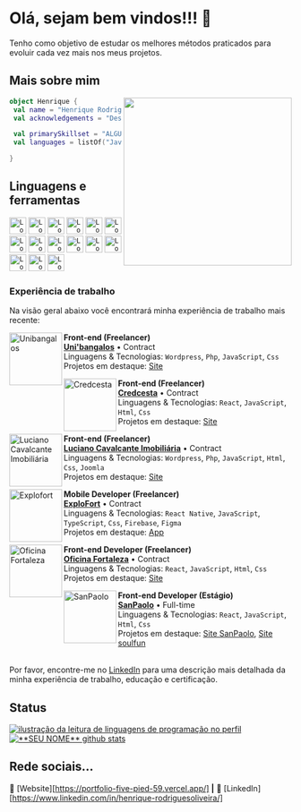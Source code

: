 # Olá, sejam bem vindos!!! 👋

Tenho como objetivo de estudar os melhores métodos praticados para evoluir cada vez mais nos meus projetos.

## Mais sobre mim

<img align="right" width="300" src="https://media.giphy.com/media/RkDZq0dhhYHhxdFrJB/giphy.gif" />

```kotlin
object Henrique {
 val name = "Henrique Rodrigues Oliveira"
 val acknowledgements = "Desenvolvedor Full Stack"

 val primarySkillset = "ALGUMAS HABILIDADES"
 val languages = listOf("JavaScript", "React Native", "Firebase", "Node.js", "Tailwind")

}
```

## Linguagens e ferramentas

<code><img
    height="30"
    src="https://img.shields.io/badge/JavaScript-F7DF1E?style=for-the-badge&logo=javascript&logoColor=black"
    alt="Logo JavaScript"/></code>
<code><img
    height="30"
    src="https://img.shields.io/badge/TypeScript-007ACC?style=for-the-badge&logo=typescript&logoColor=white"
    alt="Logo TypeScript"/></code>
<code><img
    height="30"
    src="https://img.shields.io/badge/React_Native-20232A?style=for-the-badge&logo=react&logoColor=61DAFB"
    alt="Logo React Native"/></code>
<code><img
    height="30"
    src="https://img.shields.io/badge/Expo-1B1F23?style=for-the-badge&logo=expo&logoColor=white"
    alt="Logo Expo"/></code>
<code><img
    height="30"
    src="https://img.shields.io/badge/Node.js-43853D?style=for-the-badge&logo=node.js&logoColor=white"
    alt="Logo Node.js"/></code>
<code><img
    height="30"
    src="https://img.shields.io/badge/Sass-CC6699?style=for-the-badge&logo=sass&logoColor=white"
    alt="Logo Sass"/></code>
<code><img
    height="30"
    src="https://img.shields.io/badge/styled--components-DB7093?style=for-the-badge&logo=styled-components&logoColor=white"
    alt="Logo Styled Components"/></code>
<code><img
    height="30"
    src="https://img.shields.io/badge/Tailwind_CSS-38B2AC?style=for-the-badge&logo=tailwind-css&logoColor=white"
    alt="Logo Tailwind"/></code>
<code><img
    height="30"
    src="https://img.shields.io/badge/Redux-593D88?style=for-the-badge&logo=redux&logoColor=white"
    alt="Logo Redux"/></code>
<code><img
    height="30"
    src="https://img.shields.io/badge/firebase-ffca28?style=for-the-badge&logo=firebase&logoColor=black"
    alt="Logo Firebase"/></code>
<code><img
    height="30"
    src="https://img.shields.io/badge/eslint-3A33D1?style=for-the-badge&logo=eslint&logoColor=white"
    alt="Logo Firebase"/></code>
<code><img
    height="30"
    src="https://img.shields.io/badge/prettier-1A2C34?style=for-the-badge&logo=prettier&logoColor=F7BA3E"
    alt="Logo Firebase"/></code>
<code><img
    height="30"
    src="https://img.shields.io/badge/Git-E34F26?style=for-the-badge&logo=git&logoColor=white"
    alt="Logo Git"/></code>
<code><img
    height="30"
    src="https://img.shields.io/badge/VSCode-0078D4?style=for-the-badge&logo=visual%20studio%20code&logoColor=white"
    alt="Logo VSCode"/></code>
<code><img
    height="30"
    src="https://img.shields.io/badge/WordPress-006E93?style=for-the-badge&logo=wordpress&logoColor=white"
    alt="Logo Wordpress"/></code>

### Experiência de trabalho

Na visão geral abaixo você encontrará minha experiência de trabalho mais recente:

[<img align="left" height="94px" width="94px" alt="Unibangalos" src="https://github.com/Krissafff/Krissafff/assets/79226722/32fc8c3a-5c91-4c92-82cc-a97ce2108633"/>](https://unibangalos.com/)

**Front-end (Freelancer)** \
[**Uni'bangalos**](https://unibangalos.com/) • Contract \
Linguagens & Tecnologias: `Wordpress`, `Php`, `JavaScript`, `Css`\
Projetos em destaque: [Site](https://unibangalos.com/)
<br/>

[<img align="left" height="94px" width="94px" alt="Credcesta" src="https://github.com/Krissafff/Krissafff/assets/79226722/40d37abb-0e7f-4075-9e69-5e1a2ed89cb1"/>](https://lojasconcred.com.br/)

**Front-end (Freelancer)** \
[**Credcesta**](https://lojasconcred.com.br/) • Contract \
Linguagens & Tecnologias: `React`, `JavaScript`, `Html`, `Css`\
Projetos em destaque: [Site](https://lojasconcred.com.br/)
<br/>

[<img align="left" height="94px" width="94px" alt="Luciano Cavalcante Imobiliária" src="https://github.com/Krissafff/Krissafff/assets/79226722/eef59490-39d5-47fa-9353-928f11348ffc"/>](https://cidadecauype.com.br/)

**Front-end (Freelancer)** \
[**Luciano Cavalcante Imobiliária**](https://cidadecauype.com.br/) • Contract \
Linguagens & Tecnologias: `Wordpress`, `Php`, `JavaScript`, `Html`, `Css`, `Joomla`\
Projetos em destaque: [Site](https://cidadecauype.com.br/)
<br/>

[<img align="left" height="94px" width="94px" alt="Explofort" src="https://github.com/Krissafff/Krissafff/assets/79226722/66273cb5-0147-42d2-8b3b-6e68d5a576d4"/>](https://www.spacex.com/)

**Mobile Developer (Freelancer)** \
[**ExploFort**](https://play.google.com/store/apps/details?id=com.explofortapp&pli=1) • Contract \
Linguagens & Tecnologias: `React Native`, `JavaScript`, `TypeScript`, `Css`, `Firebase`, `Figma`\
Projetos em destaque: [App](https://play.google.com/store/apps/details?id=com.explofortapp&pli=1)
<br/>

[<img align="left" height="94px" width="94px" alt="Oficina Fortaleza" src="https://github.com/Krissafff/Krissafff/assets/79226722/a661c822-1d1b-442a-ad3a-f0b01d2fcfe2"/>](https://oficinafortaleza.com/)

**Front-end Developer (Freelancer)** \
[**Oficina Fortaleza**](https://oficinafortaleza.com/) • Contract \
Linguagens & Tecnologias: `React`, `JavaScript`, `Html`, `Css`\
Projetos em destaque: [Site](https://oficinafortaleza.com/)
<br/>

[<img align="left" height="94px" width="94px" alt="SanPaolo" src="https://github.com/Krissafff/Krissafff/assets/79226722/26d2ae16-064f-47ea-88ea-8ddf99064472"/>](https://www.sanpaologelato.com.br/)

**Front-end Developer (Estágio)** \
[**SanPaolo**](https://www.sanpaologelato.com.br/) • Full-time \
Linguagens & Tecnologias: `React`, `JavaScript`, `Html`, `Css` \
Projetos em destaque: [Site SanPaolo](https://www.sanpaologelato.com.br/), [Site soulfun](https://soulfunsorvetes.com.br/)
<br/>
<br/>

Por favor, encontre-me no [LinkedIn](https://www.linkedin.com/in/henrique-rodriguesoliveira/) para uma descrição mais detalhada da minha experiência de trabalho, educação e certificação.

## Status

<a href="https://github.com/HenriqueRodriguesOliveira" title="ilustração do mapeamento de linguagens">
  <img align="center" src="https://github-readme-stats.vercel.app/api/top-langs/?username=HenriqueRodriguesOliveira&theme=transparent&hide_langs_below=1" alt="ilustração da leitura de linguagens de programação no perfil"/>
</a>

<a href="https://github.com/HenriqueRodriguesOliveira" title="ilustração do mapeamento do perfil">
 <img align="center" src="https://github-readme-stats.vercel.app/api?username=HenriqueRodriguesOliveira&show_icons=true&theme=transparent&line_height=27" alt="**SEU NOME** github stats"/>
</a>

[website]: https://codedev.ga/
[twitter]: https://twitter.com/SEUTWITTER
[youtube]: https://www.youtube.com/user/SEUYOUTUBE/
[instagram]: https://www.instagram.com/SEUINSTAGRAM/
[linkedin]: https://www.linkedin.com/in/SEULINKEDIN/

<br>

## Rede sociais...

🏡 [Website][https://portfolio-five-pied-59.vercel.app/] **|**
👔 [LinkedIn][https://www.linkedin.com/in/henrique-rodriguesoliveira/]
